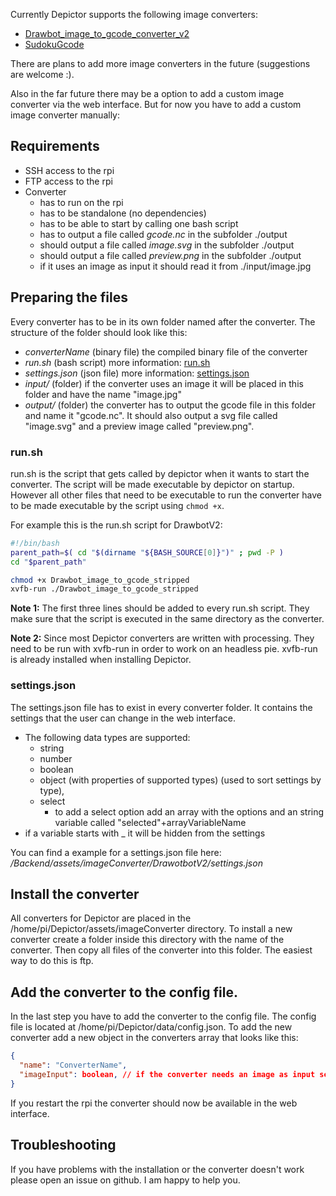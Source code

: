 Currently Depictor supports the following image converters:

- [Drawbot_image_to_gcode_converter_v2](https://github.com/Scott-Cooper/Drawbot_image_to_gcode_v2)
- [SudokuGcode](https://github.com/Iqwertz/SudokuGcode)

There are plans to add more image converters in the future (suggestions are welcome :).

Also in the far future there may be a option to add a custom image converter via the web interface. But for now you have to add a custom image converter manually:

## Requirements

- SSH access to the rpi
- FTP access to the rpi
- Converter
  - has to run on the rpi
  - has to be standalone (no dependencies)
  - has to be able to start by calling one bash script
  - has to output a file called _gcode.nc_ in the subfolder ./output
  - should output a file called _image.svg_ in the subfolder ./output
  - should output a file called _preview.png_ in the subfolder ./output
  - if it uses an image as input it should read it from ./input/image.jpg

## Preparing the files

Every converter has to be in its own folder named after the converter. The structure of the folder should look like this:

- _converterName_ (binary file) the compiled binary file of the converter
- _run.sh_ (bash script) more information:
  [run.sh](#runsh)
- _settings.json_ (json file) more information:
  [settings.json](#settingsjson)
- _input/_ (folder) if the converter uses an image it will be placed in this folder and have the name "image.jpg"
- _output/_ (folder) the converter has to output the gcode file in this folder and name it "gcode.nc". It should also output a svg file called "image.svg" and a preview image called "preview.png".

### **run.sh**

run.sh is the script that gets called by depictor when it wants to start the converter. The script will be made executable by depictor on startup. However all other files that need to be executable to run the converter have to be made executable by the script using `chmod +x`.

For example this is the run.sh script for DrawbotV2:

```bash
#!/bin/bash
parent_path=$( cd "$(dirname "${BASH_SOURCE[0]}")" ; pwd -P )
cd "$parent_path"

chmod +x Drawbot_image_to_gcode_stripped
xvfb-run ./Drawbot_image_to_gcode_stripped
```

**Note 1:** The first three lines should be added to every run.sh script. They make sure that the script is executed in the same directory as the converter.

**Note 2:** Since most Depictor converters are written with processing. They need to be run with xvfb-run in order to work on an headless pie. xvfb-run is already installed when installing Depictor.

### **settings.json**

The settings.json file has to exist in every converter folder. It contains the settings that the user can change in the web interface.

- The following data types are supported:
  - string
  - number
  - boolean
  - object (with properties of supported types) (used to sort settings by type),
  - select
    - to add a select option add an array with the options and an string variable called "selected"+arrayVariableName
- if a variable starts with \_ it will be hidden from the settings

You can find a example for a settings.json file here: _/Backend/assets/imageConverter/DrawotbotV2/settings.json_

## Install the converter

All converters for Depictor are placed in the /home/pi/Depictor/assets/imageConverter directory. To install a new converter create a folder inside this directory with the name of the converter. Then copy all files of the converter into this folder. The easiest way to do this is ftp.

## Add the converter to the config file.

In the last step you have to add the converter to the config file. The config file is located at /home/pi/Depictor/data/config.json. To add the new converter add a new object in the converters array that looks like this:

```json
{
  "name": "ConverterName",
  "imageInput": boolean, // if the converter needs an image as input set to true
}
```

If you restart the rpi the converter should now be available in the web interface.

## Troubleshooting

If you have problems with the installation or the converter doesn't work please open an issue on github. I am happy to help you.
